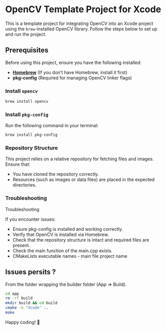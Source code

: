 # OpenCV Template Project for Xcode

This is a template project for integrating OpenCV into an Xcode project using the `brew`-installed OpenCV library. Follow the steps below to set up and run the project.

## Prerequisites

Before using this project, ensure you have the following installed:

- **[Homebrew](https://brew.sh)** (If you don’t have Homebrew, install it first)
- **pkg-config** (Required for managing OpenCV linker flags)

### Install `opencv`
```bash
brew install opencv
```

### Install `pkg-config`

Run the following command in your terminal:

```bash
brew install pkg-config
```

### Repository Structure

This project relies on a relative repository for fetching files and images. Ensure that:

- You have cloned the repository correctly.
- Resources (such as images or data files) are placed in the expected directories.

### Troubleshooting

Troubleshooting

If you encounter issues:

- Ensure pkg-config is installed and working correctly.
- Verify that OpenCV is installed via Homebrew.
- Check that the repository structure is intact and required files are present.
- Check the main function of the main.cpp exists.
- CMakeLists executable names - main file project name

## Issues persits ?

From the folder wrapping the builder folder (App => Build).

 ```bash
cd app 
rm -rf build
mkdir build && cd build
cmake -G "Xcode" ..
make
```


Happy coding! 🚀

